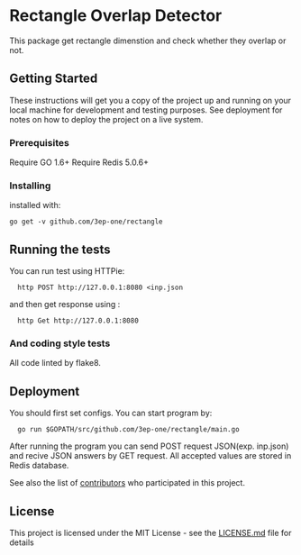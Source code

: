 # Rectangle Overlap Detector

This package get rectangle dimenstion and check whether they overlap or not.

## Getting Started

These instructions will get you a copy of the project up and running on your local machine for development and testing purposes. See deployment for notes on how to deploy the project on a live system.

### Prerequisites

Require GO 1.6+
Require Redis 5.0.6+



### Installing

installed with:
```
go get -v github.com/3ep-one/rectangle
```

## Running the tests

You can run test using HTTPie:
```
  http POST http://127.0.0.1:8080 <inp.json
```
and then get response using :
```
  http Get http://127.0.0.1:8080
```


### And coding style tests

All code linted by flake8.

## Deployment
You should first set configs.
You can start program by:
```
  go run $GOPATH/src/github.com/3ep-one/rectangle/main.go 
```

After running the program you can send POST request JSON(exp. inp.json) and recive JSON answers by GET request.
All accepted values are stored in Redis database.

See also the list of [contributors](https://github.com/your/project/contributors) who participated in this project.

## License

This project is licensed under the MIT License - see the [LICENSE.md](LICENSE.md) file for details
